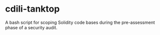 # cdili-tanktop
A bash script for scoping Solidity code bases during the pre-assessment phase of a security audit. 
